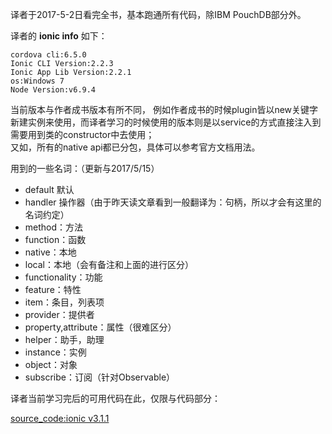 译者于2017-5-2日看完全书，基本跑通所有代码，除IBM PouchDB部分外。  

译者的 **ionic info** 如下：

```
cordova cli:6.5.0
Ionic CLI Version:2.2.3
Ionic App Lib Version:2.2.1
os:Windows 7
Node Version:v6.9.4

```

当前版本与作者成书版本有所不同，
例如作者成书的时候plugin皆以new关键字新建实例来使用，而译者学习的时候使用的版本则是以service的方式直接注入到需要用到类的constructor中去使用；  
又如，所有的native api都已分包，具体可以参考官方文档用法。  
  
用到的一些名词：（更新与2017/5/15）
* default 默认
* handler 操作器（由于昨天读文章看到一般翻译为：句柄，所以才会有这里的名词约定）
* method：方法
* function：函数
* native：本地
* local：本地（会有备注和上面的进行区分）
* functionality：功能
* feature：特性
* item：条目，列表项
* provider：提供者
* property,attribute：属性（很难区分）
* helper：助手，助理
* instance：实例
* object：对象
* subscribe：订阅（针对Observable）

译者当前学习完后的可用代码在此，仅限与代码部分：

[source_code:ionic v3.1.1](https://github.com/AdoBeatTheWorld/build_ionic2_app_chinese/tree/master/source_code)